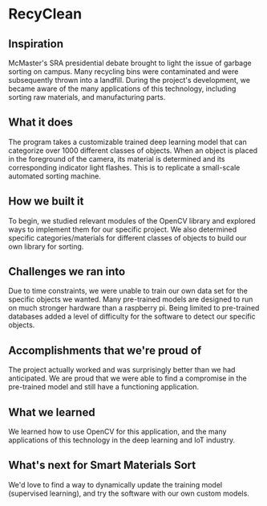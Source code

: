 # RecyClean

## Inspiration
McMaster's SRA presidential debate brought to light the issue of garbage sorting on campus. Many recycling bins were contaminated and were subsequently thrown into a landfill. During the project's development, we became aware of the many applications of this technology, including sorting raw materials, and manufacturing parts.

## What it does
The program takes a customizable trained deep learning model that can categorize over 1000 different classes of objects. When an object is placed in the foreground of the camera, its material is determined and its corresponding indicator light flashes. This is to replicate a small-scale automated sorting machine.   

## How we built it
To begin, we studied relevant modules of the OpenCV library and explored ways to implement them for our specific project. We also determined specific categories/materials for different classes of objects to build our own library for sorting.

## Challenges we ran into
Due to time constraints, we were unable to train our own data set for the specific objects we wanted. Many pre-trained models are designed to run on much stronger hardware than a raspberry pi. Being limited to pre-trained databases added a level of difficulty for the software to detect our specific objects.

## Accomplishments that we're proud of
The project actually worked and was surprisingly better than we had anticipated. We are proud that we were able to find a compromise in the pre-trained model and still have a functioning application.

## What we learned
We learned how to use OpenCV for this application, and the many applications of this technology in the deep learning and IoT industry.

## What's next for Smart Materials Sort
We'd love to find a way to dynamically update the training model (supervised learning), and try the software with our own custom models.
